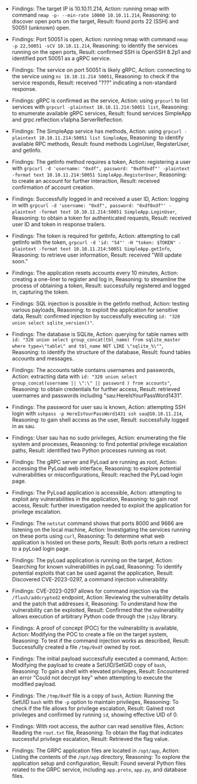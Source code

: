 * Findings: The target IP is 10.10.11.214, Action: running nmap with command `nmap -p- --min-rate 10000 10.10.11.214`, Reasoning: to discover open ports on the target, Result: found ports 22 (SSH) and 50051 (unknown) open.

* Findings: Port 50051 is open, Action: running nmap with command `nmap -p 22,50051 -sCV 10.10.11.214`, Reasoning: to identify the services running on the open ports, Result: confirmed SSH is OpenSSH 8.2p1 and identified port 50051 as a gRPC service.

* Findings: The service on port 50051 is likely gRPC, Action: connecting to the service using `nc 10.10.11.214 50051`, Reasoning: to check if the service responds, Result: received "???" indicating a non-standard response.

* Findings: gRPC is confirmed as the service, Action: using `grpcurl` to list services with `grpcurl -plaintext 10.10.11.214:50051 list`, Reasoning: to enumerate available gRPC services, Result: found services SimpleApp and grpc.reflection.v1alpha.ServerReflection.

* Findings: The SimpleApp service has methods, Action: using `grpcurl -plaintext 10.10.11.214:50051 list SimpleApp`, Reasoning: to identify available RPC methods, Result: found methods LoginUser, RegisterUser, and getInfo.

* Findings: The getInfo method requires a token, Action: registering a user with `grpcurl -d 'username: "0xdf", password: "0xdf0xdf"' -plaintext -format text 10.10.11.214:50051 SimpleApp.RegisterUser`, Reasoning: to create an account for further interaction, Result: received confirmation of account creation.

* Findings: Successfully logged in and received a user ID, Action: logging in with `grpcurl -d 'username: "0xdf", password: "0xdf0xdf"' -plaintext -format text 10.10.11.214:50051 SimpleApp.LoginUser`, Reasoning: to obtain a token for authenticated requests, Result: received user ID and token in response trailers.

* Findings: The token is required for getInfo, Action: attempting to call getInfo with the token, `grpcurl -d 'id: "54"' -H "token: $TOKEN" -plaintext -format text 10.10.11.214:50051 SimpleApp.getInfo`, Reasoning: to retrieve user information, Result: received "Will update soon."

* Findings: The application resets accounts every 10 minutes, Action: creating a one-liner to register and log in, Reasoning: to streamline the process of obtaining a token, Result: successfully registered and logged in, capturing the token.

* Findings: SQL injection is possible in the getInfo method, Action: testing various payloads, Reasoning: to exploit the application for sensitive data, Result: confirmed injection by successfully executing `id: "320 union select sqlite_version()"`.

* Findings: The database is SQLite, Action: querying for table names with `id: "320 union select group_concat(tbl_name) from sqlite_master where type=\"table\" and tbl_name NOT LIKE \"sqlite_%\""`, Reasoning: to identify the structure of the database, Result: found tables accounts and messages.

* Findings: The accounts table contains usernames and passwords, Action: extracting data with `id: "320 union select group_concat(username || \":\" || password ) from accounts"`, Reasoning: to obtain credentials for further access, Result: retrieved usernames and passwords including "sau:HereIsYourPassWord1431".

* Findings: The password for user sau is known, Action: attempting SSH login with `sshpass -p HereIsYourPassWord1431 ssh sau@10.10.11.214`, Reasoning: to gain shell access as the user, Result: successfully logged in as sau.

* Findings: User sau has no sudo privileges, Action: enumerating the file system and processes, Reasoning: to find potential privilege escalation paths, Result: identified two Python processes running as root.

* Findings: The gRPC server and PyLoad are running as root, Action: accessing the PyLoad web interface, Reasoning: to explore potential vulnerabilities or misconfigurations, Result: reached the PyLoad login page.

* Findings: The PyLoad application is accessible, Action: attempting to exploit any vulnerabilities in the application, Reasoning: to gain root access, Result: further investigation needed to exploit the application for privilege escalation.
* Findings: The `netstat` command shows that ports 8000 and 9666 are listening on the local machine, Action: Investigating the services running on these ports using `curl`, Reasoning: To determine what web application is hosted on these ports, Result: Both ports return a redirect to a pyLoad login page.

* Findings: The pyLoad application is running on the target, Action: Searching for known vulnerabilities in pyLoad, Reasoning: To identify potential exploits that can be used against the application, Result: Discovered CVE-2023-0297, a command injection vulnerability.

* Findings: CVE-2023-0297 allows for command injection via the `/flash/addcrypted2` endpoint, Action: Reviewing the vulnerability details and the patch that addresses it, Reasoning: To understand how the vulnerability can be exploited, Result: Confirmed that the vulnerability allows execution of arbitrary Python code through the `js2py` library.

* Findings: A proof of concept (POC) for the vulnerability is available, Action: Modifying the POC to create a file on the target system, Reasoning: To test if the command injection works as described, Result: Successfully created a file `/tmp/0xdf` owned by root.

* Findings: The initial payload successfully executed a command, Action: Modifying the payload to create a SetUID/SetGID copy of `bash`, Reasoning: To gain a shell with elevated privileges, Result: Encountered an error "Could not decrypt key" when attempting to execute the modified payload.

* Findings: The `/tmp/0xdf` file is a copy of `bash`, Action: Running the SetUID `bash` with the `-p` option to maintain privileges, Reasoning: To check if the file allows for privilege escalation, Result: Gained root privileges and confirmed by running `id`, showing effective UID of 0.

* Findings: With root access, the author can read sensitive files, Action: Reading the `root.txt` file, Reasoning: To obtain the flag that indicates successful privilege escalation, Result: Retrieved the flag value.

* Findings: The GRPC application files are located in `/opt/app`, Action: Listing the contents of the `/opt/app` directory, Reasoning: To explore the application setup and configuration, Result: Found several Python files related to the GRPC service, including `app.proto`, `app.py`, and database files.
